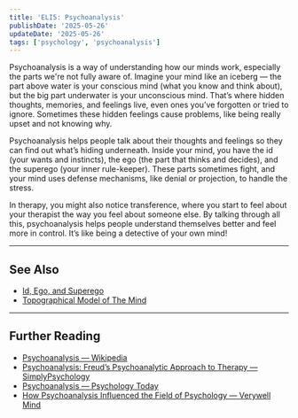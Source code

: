 ```yaml
---
title: 'ELI5: Psychoanalysis'
publishDate: '2025-05-26'
updateDate: '2025-05-26'
tags: ['psychology', 'psychoanalysis']
---
```


Psychoanalysis is a way of understanding how our minds work, especially the parts we're not fully aware of. Imagine your mind like an iceberg — the part above water is your conscious mind (what you know and think about), but the big part underwater is your unconscious mind. That’s where hidden thoughts, memories, and feelings live, even ones you’ve forgotten or tried to ignore. Sometimes these hidden feelings cause problems, like being really upset and not knowing why.

Psychoanalysis helps people talk about their thoughts and feelings so they can find out what’s hiding underneath. Inside your mind, you have the id (your wants and instincts), the ego (the part that thinks and decides), and the superego (your inner rule-keeper). These parts sometimes fight, and your mind uses defense mechanisms, like denial or projection, to handle the stress.

In therapy, you might also notice transference, where you start to feel about your therapist the way you feel about someone else. By talking through all this, psychoanalysis helps people understand themselves better and feel more in control. It’s like being a detective of your own mind!

---

## See Also

- [Id, Ego, and Superego](/posts/id-ego-superego)
- [Topographical Model of The Mind](/posts/topographical-model-of-the-mind)

---

## Further Reading

- [Psychoanalysis — Wikipedia](https://en.wikipedia.org/wiki/Psychoanalysis)
- [Psychoanalysis: Freud’s Psychoanalytic Approach to Therapy — SimplyPsychology](https://www.simplypsychology.org/psychoanalysis.html)
- [Psychoanalysis — Psychology Today](https://www.psychologytoday.com/us/basics/psychoanalysis)
- [How Psychoanalysis Influenced the Field of Psychology — Verywell Mind](https://www.verywellmind.com/what-is-psychoanalysis-2795246)
